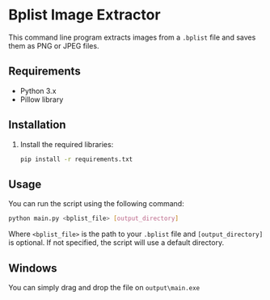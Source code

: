 # Bplist Image Extractor

This command line program extracts images from a `.bplist` file and saves them as PNG or JPEG files.

## Requirements
- Python 3.x
- Pillow library

## Installation
1. Install the required libraries:
   ```bash
   pip install -r requirements.txt
   ```

## Usage
You can run the script using the following command:
```bash
python main.py <bplist_file> [output_directory]
```
Where `<bplist_file>` is the path to your `.bplist` file and `[output_directory]` is optional. If not specified, the script will use a default directory.

## Windows
You can simply drag and drop the file on `output\main.exe`